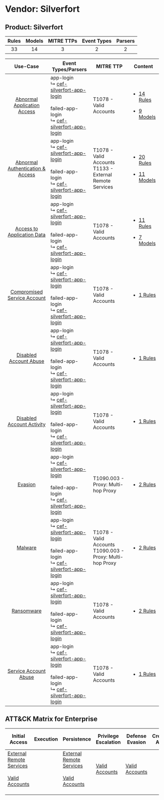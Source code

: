 Vendor: Silverfort
==================
Product: Silverfort
-------------------
| Rules | Models | MITRE TTPs | Event Types | Parsers |
|:-----:|:------:|:----------:|:-----------:|:-------:|
|  33   |   14   |     3      |      2      |    2    |

|                                           Use-Case                                           | Event Types/Parsers                                                                                                                                                                                             | MITRE TTP                                                        | Content                                                                                                                             |
|:--------------------------------------------------------------------------------------------:| --------------------------------------------------------------------------------------------------------------------------------------------------------------------------------------------------------------- | ---------------------------------------------------------------- | ----------------------------------------------------------------------------------------------------------------------------------- |
|      [Abnormal Application Access](../../../UseCases/uc_abnormal_application_access.md)      |  app-login<br> ↳ [cef-silverfort-app-login](Parsers/parserContent_cef-silverfort-app-login.md)<br><br> failed-app-login<br> ↳ [cef-silverfort-app-login](Parsers/parserContent_cef-silverfort-app-login.md)<br> | T1078 - Valid Accounts<br>                                       | [<ul><li>14 Rules</li></ul><ul><li>9 Models</li></ul>](Rules_Models/r_m_silverfort_silverfort_Abnormal_Application_Access.md)       |
| [Abnormal Authentication & Access](../../../UseCases/uc_abnormal_authentication_&_access.md) |  app-login<br> ↳ [cef-silverfort-app-login](Parsers/parserContent_cef-silverfort-app-login.md)<br><br> failed-app-login<br> ↳ [cef-silverfort-app-login](Parsers/parserContent_cef-silverfort-app-login.md)<br> | T1078 - Valid Accounts<br>T1133 - External Remote Services<br>   | [<ul><li>20 Rules</li></ul><ul><li>11 Models</li></ul>](Rules_Models/r_m_silverfort_silverfort_Abnormal_Authentication_&_Access.md) |
|       [Access to Application Data](../../../UseCases/uc_access_to_application_data.md)       |  app-login<br> ↳ [cef-silverfort-app-login](Parsers/parserContent_cef-silverfort-app-login.md)<br><br> failed-app-login<br> ↳ [cef-silverfort-app-login](Parsers/parserContent_cef-silverfort-app-login.md)<br> | T1078 - Valid Accounts<br>                                       | [<ul><li>11 Rules</li></ul><ul><li>7 Models</li></ul>](Rules_Models/r_m_silverfort_silverfort_Access_to_Application_Data.md)        |
|      [Compromised Service Account](../../../UseCases/uc_compromised_service_account.md)      |  app-login<br> ↳ [cef-silverfort-app-login](Parsers/parserContent_cef-silverfort-app-login.md)<br><br> failed-app-login<br> ↳ [cef-silverfort-app-login](Parsers/parserContent_cef-silverfort-app-login.md)<br> | T1078 - Valid Accounts<br>                                       | [<ul><li>1 Rules</li></ul>](Rules_Models/r_m_silverfort_silverfort_Compromised_Service_Account.md)                                  |
|           [Disabled Account Abuse](../../../UseCases/uc_disabled_account_abuse.md)           |  app-login<br> ↳ [cef-silverfort-app-login](Parsers/parserContent_cef-silverfort-app-login.md)<br><br> failed-app-login<br> ↳ [cef-silverfort-app-login](Parsers/parserContent_cef-silverfort-app-login.md)<br> | T1078 - Valid Accounts<br>                                       | [<ul><li>1 Rules</li></ul>](Rules_Models/r_m_silverfort_silverfort_Disabled_Account_Abuse.md)                                       |
|        [Disabled Account Activity](../../../UseCases/uc_disabled_account_activity.md)        |  app-login<br> ↳ [cef-silverfort-app-login](Parsers/parserContent_cef-silverfort-app-login.md)<br><br> failed-app-login<br> ↳ [cef-silverfort-app-login](Parsers/parserContent_cef-silverfort-app-login.md)<br> | T1078 - Valid Accounts<br>                                       | [<ul><li>1 Rules</li></ul>](Rules_Models/r_m_silverfort_silverfort_Disabled_Account_Activity.md)                                    |
|                          [Evasion](../../../UseCases/uc_evasion.md)                          |  app-login<br> ↳ [cef-silverfort-app-login](Parsers/parserContent_cef-silverfort-app-login.md)<br><br> failed-app-login<br> ↳ [cef-silverfort-app-login](Parsers/parserContent_cef-silverfort-app-login.md)<br> | T1090.003 - Proxy: Multi-hop Proxy<br>                           | [<ul><li>2 Rules</li></ul>](Rules_Models/r_m_silverfort_silverfort_Evasion.md)                                                      |
|                          [Malware](../../../UseCases/uc_malware.md)                          |  app-login<br> ↳ [cef-silverfort-app-login](Parsers/parserContent_cef-silverfort-app-login.md)<br><br> failed-app-login<br> ↳ [cef-silverfort-app-login](Parsers/parserContent_cef-silverfort-app-login.md)<br> | T1078 - Valid Accounts<br>T1090.003 - Proxy: Multi-hop Proxy<br> | [<ul><li>2 Rules</li></ul>](Rules_Models/r_m_silverfort_silverfort_Malware.md)                                                      |
|                       [Ransomware](../../../UseCases/uc_ransomware.md)                       |  app-login<br> ↳ [cef-silverfort-app-login](Parsers/parserContent_cef-silverfort-app-login.md)<br><br> failed-app-login<br> ↳ [cef-silverfort-app-login](Parsers/parserContent_cef-silverfort-app-login.md)<br> | T1078 - Valid Accounts<br>                                       | [<ul><li>2 Rules</li></ul>](Rules_Models/r_m_silverfort_silverfort_Ransomware.md)                                                   |
|            [Service Account Abuse](../../../UseCases/uc_service_account_abuse.md)            |  app-login<br> ↳ [cef-silverfort-app-login](Parsers/parserContent_cef-silverfort-app-login.md)<br><br> failed-app-login<br> ↳ [cef-silverfort-app-login](Parsers/parserContent_cef-silverfort-app-login.md)<br> | T1078 - Valid Accounts<br>                                       | [<ul><li>1 Rules</li></ul>](Rules_Models/r_m_silverfort_silverfort_Service_Account_Abuse.md)                                        |

ATT&CK Matrix for Enterprise
----------------------------
| Initial Access                                                                                                                                   | Execution | Persistence                                                                                                                                      | Privilege Escalation                                                | Defense Evasion                                                     | Credential Access | Discovery | Lateral Movement | Collection | Command and Control                                                                                                                       | Exfiltration | Impact |
| ------------------------------------------------------------------------------------------------------------------------------------------------ | --------- | ------------------------------------------------------------------------------------------------------------------------------------------------ | ------------------------------------------------------------------- | ------------------------------------------------------------------- | ----------------- | --------- | ---------------- | ---------- | ----------------------------------------------------------------------------------------------------------------------------------------- | ------------ | ------ |
| [External Remote Services](https://attack.mitre.org/techniques/T1133)<br><br>[Valid Accounts](https://attack.mitre.org/techniques/T1078)<br><br> |           | [External Remote Services](https://attack.mitre.org/techniques/T1133)<br><br>[Valid Accounts](https://attack.mitre.org/techniques/T1078)<br><br> | [Valid Accounts](https://attack.mitre.org/techniques/T1078)<br><br> | [Valid Accounts](https://attack.mitre.org/techniques/T1078)<br><br> |                   |           |                  |            | [Proxy: Multi-hop Proxy](https://attack.mitre.org/techniques/T1090/003)<br><br>[Proxy](https://attack.mitre.org/techniques/T1090)<br><br> |              |        |